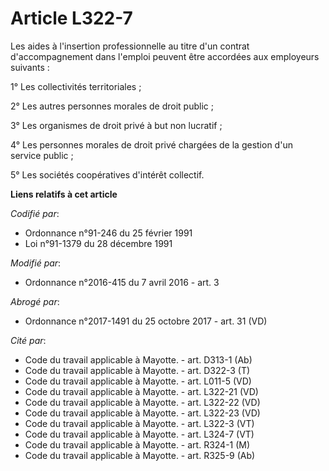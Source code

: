 # Article L322-7

Les aides à l'insertion professionnelle au titre d'un contrat d'accompagnement dans l'emploi peuvent être accordées aux
employeurs suivants :

1° Les collectivités territoriales ; 

2° Les autres personnes morales de droit public ; 

3° Les organismes de droit privé à but non lucratif ; 

4° Les personnes morales de droit privé chargées de la gestion d'un service public ;

5° Les sociétés coopératives d'intérêt collectif.

**Liens relatifs à cet article**

_Codifié par_:

  - Ordonnance n°91-246 du 25 février 1991
  - Loi n°91-1379 du 28 décembre 1991

_Modifié par_:

  - Ordonnance n°2016-415 du 7 avril 2016 - art. 3

_Abrogé par_:

  - Ordonnance n°2017-1491 du 25 octobre 2017 - art. 31 (VD)

_Cité par_:

  - Code du travail applicable à Mayotte. - art. D313-1 (Ab)
  - Code du travail applicable à Mayotte. - art. D322-3 (T)
  - Code du travail applicable à Mayotte. - art. L011-5 (VD)
  - Code du travail applicable à Mayotte. - art. L322-21 (VD)
  - Code du travail applicable à Mayotte. - art. L322-22 (VD)
  - Code du travail applicable à Mayotte. - art. L322-23 (VD)
  - Code du travail applicable à Mayotte. - art. L322-3 (VT)
  - Code du travail applicable à Mayotte. - art. L324-7 (VT)
  - Code du travail applicable à Mayotte. - art. R324-1 (M)
  - Code du travail applicable à Mayotte. - art. R325-9 (Ab)
